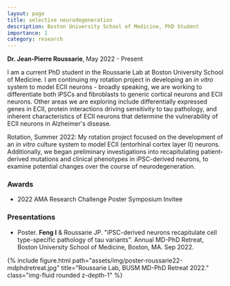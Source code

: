 ```yaml
---
layout: page
title: selective neurodegeneration
description: Boston University School of Medicine, PhD Student
importance: 1
category: research
---
```


**Dr. Jean-Pierre Roussarie**, May 2022 - Present

I am a current PhD student in the Roussarie Lab at Boston University School of Medicine. I am continuing my rotation project in developing an *in vitro* system to model ECII neurons - broadly speaking, we are working to differentiate both iPSCs and fibroblasts to generic cortical neurons and ECII neurons. Other areas we are exploring include differentially expressed genes in ECII, protein interactions driving sensitivity to tau pathology, and inherent characteristics of ECII neurons that determine the vulnerability of ECII neurons in Alzheimer's disease.

Rotation, Summer 2022: My rotation project focused on the development of an *in vitro* culture system to model ECII (entorhinal cortex layer II) neurons. Additionally, we began preliminary investigations into recapitulating patient-derived mutations and clinical phenotypes in iPSC-derived neurons, to examine potential changes over the course of neurodegeneration.


### Awards

- 2022 AMA Research Challenge Poster Symposium Invitee


### Presentations

- Poster. **Feng I** & Roussarie JP. "iPSC-derived neurons recapitulate cell type-specific pathology of tau variants". Annual MD-PhD Retreat, Boston University School of Medicine, Boston, MA. Sep 2022.

<div class="row">
    <div class="col-sm mt-3 mt-md-0">
        {% include figure.html path="assets/img/poster-roussarie22-mdphdretreat.jpg" title="Roussarie Lab, BUSM MD-PhD Retreat 2022." class="img-fluid rounded z-depth-1" %}
    </div>
</div>
